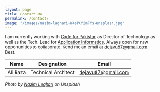 ```yaml
---
layout: page
title: Contact Me
permalink: /contact/
image: "/images/nazim-laghari-W4sPCYimFYs-unsplash.jpg"
---
```


I am currently working with <a href="https://www.codeforpakistan.org" target="_blank">Code for Pakistan</a> as Director of Technology as well as the Tech. Lead for <a href="https://www.applicationinformatics.com" target="_blank">Application Informatics</a>. Always open for new opportunities to collaborate. Send me an email at <a href="mailto:dejavu87@gmail.com">dejavu87@gmail.com</a>. Best.

| Name     | Designation         | Email              |
| -------- | ------------------- | ------------------ |
| Ali Raza | Technical Architect | dejavu87@gmail.com |

_Photo by [Nazim Leghari](https://unsplash.com/@nazimlaghari) on Unsplash_

<div data-tf-widget="shQnEWkJ" data-tf-iframe-props="title=aliirz.com Contat Form" style="width:100%;height:400px;">
</div>
<script src="//embed.typeform.com/next/embed.js"></script>
